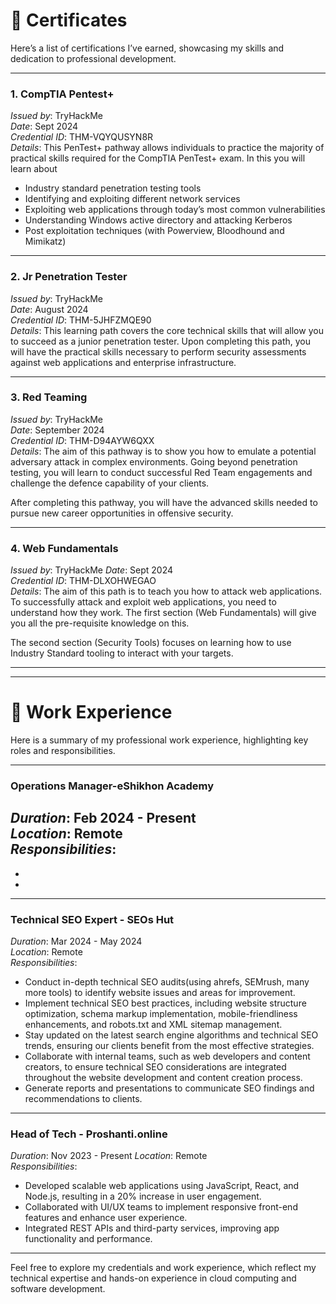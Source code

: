 # 📜 Certificates

Here’s a list of certifications I’ve earned, showcasing my skills and dedication to professional development.

---

### 1. CompTIA Pentest+ 
*Issued by*: TryHackMe  
*Date*: Sept 2024  
*Credential ID*: THM-VQYQUSYN8R  
*Details*: This PenTest+ pathway allows individuals to practice the majority of practical skills required for the CompTIA PenTest+ exam. In this you will learn about

- Industry standard penetration testing tools
- Identifying and exploiting different network services
- Exploiting web applications through today’s most common vulnerabilities
- Understanding Windows active directory and attacking Kerberos
- Post exploitation techniques (with Powerview, Bloodhound and Mimikatz)

---

### 2. Jr Penetration Tester 
*Issued by*: TryHackMe  
*Date*: August 2024  
*Credential ID*: THM-5JHFZMQE90  
*Details*: This learning path covers the core technical skills that will allow you to succeed as a junior penetration tester. Upon completing this path, you will have the practical skills necessary to perform security assessments against web applications and enterprise infrastructure.



---

### 3. Red Teaming  
*Issued by*: TryHackMe  
*Date*: September 2024  
*Credential ID*: THM-D94AYW6QXX  
*Details*: The aim of this pathway is to show you how to emulate a potential adversary attack in complex environments. Going beyond penetration testing, you will learn to conduct successful Red Team engagements and challenge the defence capability of your clients.

After completing this pathway, you will have the advanced skills needed to pursue new career opportunities in offensive security.


---

### 4. Web Fundamentals 
*Issued by*: TryHackMe 
*Date*: Sept 2024  
*Credential ID*: THM-DLXOHWEGAO  
*Details*: The aim of this path is to teach you how to attack web applications. To successfully attack and exploit web applications, you need to understand how they work. The first section (Web Fundamentals) will give you all the pre-requisite knowledge on this.

The second section (Security Tools) focuses on learning how to use Industry Standard tooling to interact with your targets.

---


---

# 💼 Work Experience

Here is a summary of my professional work experience, highlighting key roles and responsibilities.

---

### Operations Manager-eShikhon Academy
*Duration*: Feb 2024 - Present  
*Location*: Remote  
*Responsibilities*:
- 
- 
- 

---

### Technical SEO Expert - SEOs Hut  
*Duration*: Mar 2024 - May 2024  
*Location*: Remote  
*Responsibilities*:
- Conduct in-depth technical SEO audits(using ahrefs, SEMrush, many more tools) to identify website issues and areas for improvement.
- Implement technical SEO best practices, including website structure optimization, schema markup implementation, mobile-friendliness enhancements, and robots.txt and XML sitemap management.
- Stay updated on the latest search engine algorithms and technical SEO trends, ensuring our clients benefit from the most effective strategies.
- Collaborate with internal teams, such as web developers and content creators, to ensure technical SEO considerations are integrated throughout the website development and content creation process.
- Generate reports and presentations to communicate SEO findings and recommendations to clients.

---

### Head of Tech - Proshanti.online 
*Duration*: Nov 2023 - Present 
*Location*: Remote  
*Responsibilities*:
- Developed scalable web applications using JavaScript, React, and Node.js, resulting in a 20% increase in user engagement.
- Collaborated with UI/UX teams to implement responsive front-end features and enhance user experience.
- Integrated REST APIs and third-party services, improving app functionality and performance.

---

Feel free to explore my credentials and work experience, which reflect my technical expertise and hands-on experience in cloud computing and software development.
